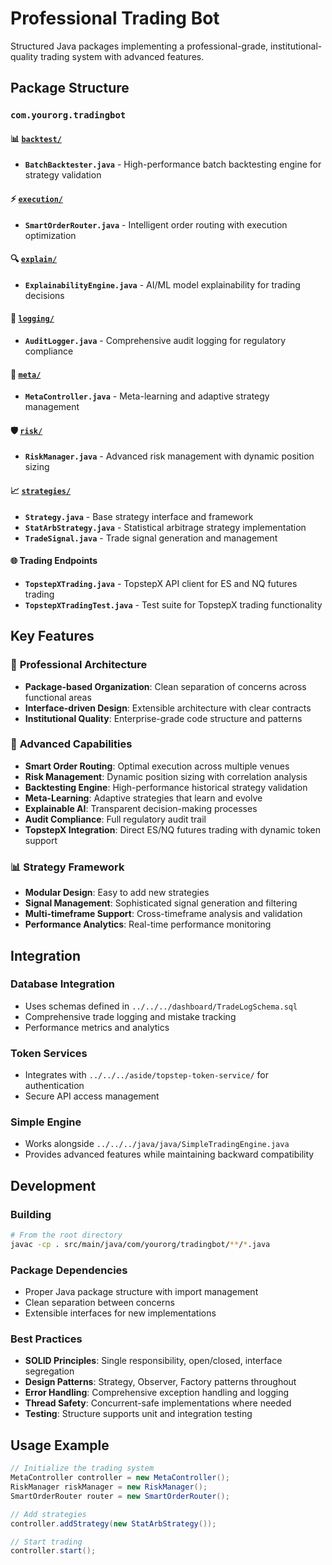 # Professional Trading Bot

Structured Java packages implementing a professional-grade, institutional-quality trading system with advanced features.

## Package Structure

### `com.yourorg.tradingbot`

#### 📊 **[`backtest/`](./backtest/)**
- **`BatchBacktester.java`** - High-performance batch backtesting engine for strategy validation

#### ⚡ **[`execution/`](./execution/)**  
- **`SmartOrderRouter.java`** - Intelligent order routing with execution optimization

#### 🔍 **[`explain/`](./explain/)**
- **`ExplainabilityEngine.java`** - AI/ML model explainability for trading decisions

#### 📝 **[`logging/`](./logging/)**
- **`AuditLogger.java`** - Comprehensive audit logging for regulatory compliance

#### 🎯 **[`meta/`](./meta/)**
- **`MetaController.java`** - Meta-learning and adaptive strategy management

#### 🛡️ **[`risk/`](./risk/)**
- **`RiskManager.java`** - Advanced risk management with dynamic position sizing

#### 📈 **[`strategies/`](./strategies/)**
- **`Strategy.java`** - Base strategy interface and framework
- **`StatArbStrategy.java`** - Statistical arbitrage strategy implementation  
- **`TradeSignal.java`** - Trade signal generation and management

#### 🌐 **Trading Endpoints**
- **`TopstepXTrading.java`** - TopstepX API client for ES and NQ futures trading
- **`TopstepXTradingTest.java`** - Test suite for TopstepX trading functionality

## Key Features

### 🚀 **Professional Architecture**
- **Package-based Organization**: Clean separation of concerns across functional areas
- **Interface-driven Design**: Extensible architecture with clear contracts
- **Institutional Quality**: Enterprise-grade code structure and patterns

### 🧠 **Advanced Capabilities** 
- **Smart Order Routing**: Optimal execution across multiple venues
- **Risk Management**: Dynamic position sizing with correlation analysis
- **Backtesting Engine**: High-performance historical strategy validation
- **Meta-Learning**: Adaptive strategies that learn and evolve
- **Explainable AI**: Transparent decision-making processes
- **Audit Compliance**: Full regulatory audit trail
- **TopstepX Integration**: Direct ES/NQ futures trading with dynamic token support

### 📊 **Strategy Framework**
- **Modular Design**: Easy to add new strategies
- **Signal Management**: Sophisticated signal generation and filtering
- **Multi-timeframe Support**: Cross-timeframe analysis and validation
- **Performance Analytics**: Real-time performance monitoring

## Integration

### Database Integration
- Uses schemas defined in `../../../dashboard/TradeLogSchema.sql`
- Comprehensive trade logging and mistake tracking
- Performance metrics and analytics

### Token Services  
- Integrates with `../../../aside/topstep-token-service/` for authentication
- Secure API access management

### Simple Engine
- Works alongside `../../../java/java/SimpleTradingEngine.java`
- Provides advanced features while maintaining backward compatibility

## Development

### Building
```bash
# From the root directory
javac -cp . src/main/java/com/yourorg/tradingbot/**/*.java
```

### Package Dependencies
- Proper Java package structure with import management
- Clean separation between concerns
- Extensible interfaces for new implementations

### Best Practices
- **SOLID Principles**: Single responsibility, open/closed, interface segregation
- **Design Patterns**: Strategy, Observer, Factory patterns throughout
- **Error Handling**: Comprehensive exception handling and logging
- **Thread Safety**: Concurrent-safe implementations where needed
- **Testing**: Structure supports unit and integration testing

## Usage Example

```java
// Initialize the trading system
MetaController controller = new MetaController();
RiskManager riskManager = new RiskManager();
SmartOrderRouter router = new SmartOrderRouter();

// Add strategies
controller.addStrategy(new StatArbStrategy());

// Start trading
controller.start();
```